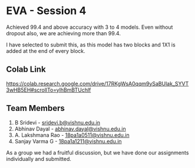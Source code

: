# EVA - Session 4
Achieved 99.4 and above accuracy with 3 to 4 models. Even without dropout also, we are achieving more than 99.4.

I have selected to submit this, as this model has two blocks and 1X1 is added at the end of every block.


## Colab Link 
https://colab.research.google.com/drive/17RKgWsA0qqm9ySaBUlak_SYVT3wHB5EH#scrollTo=ylhBmBTUchlf


## Team Members
1. B Sridevi  - sridevi.b@vishnu.edu.in
2. Abhinav Dayal - abhinav.dayal@vishnu.edu.in
3. A. Lakshmana Rao - 18pa1a0511@vishnu.edu.in
3. Sanjay Varma G - 18pa1a1211@vishnu.edu.in

As a group we had a fruitful discussion, but we have done our assignments individually and submitted.
